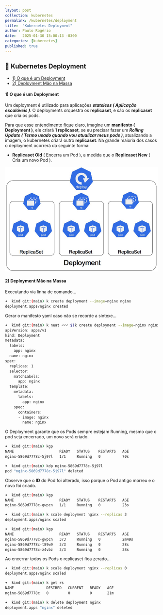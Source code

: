 ```yaml
---
layout: post
collection: kubernetes
permalink: /kubernetes/deployment
title:  "Kubernetes Deployment"
author: Paulo Rogério
date:   2025-01-30 15:00:13 -0300
categories: [kubernetes]
published: true
---
```


## 🚀 Kubernetes Deployment

- [1) O que é um Deployment](#1-o-que-é-um-deployment)
- [2) Deployment Mão na Massa](#2-deployment-mão-na-massa)

#### 1) O que é um Deployment

Um deployment é utilizado para aplicações ***stateless ( Aplicação escaláveis )***. O deployments orquestra os **replicaset**, e são os **replicaset** que cria os pods.

Para que esse entendimento fique claro, imagine um **manifesto ( Deployment )**, ele criará **1 replicaset**, se eu precisar fazer um ***Rolling Update ( Termo usado quando vou atualizar meus pods )***, atualizando a imagem, o kubernetes criará outro **replicaset**. Na grande maioria dos casos o deployment ocorrerá da seguinte forma:
- **Replicaset Old** ( Encerra um Pod ), a medida que o **Replicaset New** ( Cria um novo Pod ).

![](/images/kubernetes/deployment-replicaset/deployment.png)

#### 2) Deployment Mão na Massa

Executando via linha de comando...

```bash
➜  kind git:(main) k create deployment --image=nginx nginx
deployment.apps/nginx created
```

Gerar o manifesto yaml caso não se recorde a sintexe...

```bash
➜  kind git:(main) k neat <<< $(k create deployment --image=nginx nginx --dry-run=client -o yaml)
apiVersion: apps/v1
kind: Deployment
metadata:
  labels:
    app: nginx
  name: nginx
spec:
  replicas: 1
  selector:
    matchLabels:
      app: nginx
  template:
    metadata:
      labels:
        app: nginx
    spec:
      containers:
      - image: nginx
        name: nginx
```

O Deployment garante que os Pods sempre estejam Running, mesmo que o pod seja encerrado, um novo será criado.

```bash
➜  kind git:(main) kgp
NAME                     READY   STATUS    RESTARTS   AGE
nginx-5869d7778c-5j97l   1/1     Running   0          70s
```

```bash
➜  kind git:(main) kdp nginx-5869d7778c-5j97l
pod "nginx-5869d7778c-5j97l" deleted
```

Observe que o **ID** do Pod foi alterado, isso porque o Pod antigo morreu e o novo foi criado.

```bash
➜  kind git:(main) kgp
NAME                     READY   STATUS    RESTARTS   AGE
nginx-5869d7778c-gwpcn   1/1     Running   0          23s
```

```bash
➜  kind git:(main) k scale deployment nginx --replicas 3
deployment.apps/nginx scaled
```

```bash
➜  kind git:(main) kgp
NAME                     READY   STATUS    RESTARTS   AGE
nginx-5869d7778c-gwpcn   3/3     Running   0          2m49s
nginx-5869d7778c-t89w9   3/3     Running   0          28s
nginx-5869d7778c-z4vbz   3/3     Running   0          38s
```

Ao encerrar todos os Pods o replicaset fica zerado...

```bash
➜  kind git:(main) k scale deployment nginx --replicas 0
deployment.apps/nginx scaled
```

```bash
➜  kind git:(main) k get rs
NAME               DESIRED   CURRENT   READY   AGE
nginx-5869d7778c   0         0         0       21m
```

```bash
➜  kind git:(main) k delete deployment nginx
deployment.apps "nginx" deleted
```